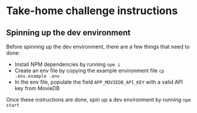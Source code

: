 # Take-home challenge instructions

## Spinning up the dev environment

Before spinning up the dev environment, there are a few things that need to done:

- Install NPM dependencies by running `npm i`
- Create an env file by copying the example environment file `cp .env.example .env`
- In the env file, populate the field `APP_MOVIEDB_API_KEY` with a valid API key from MovieDB

Once these instructions are done, spin up a dev environment by running `npm start`
